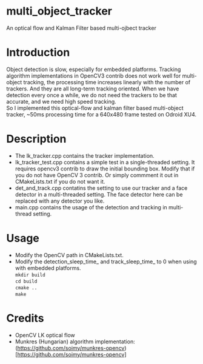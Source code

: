 # multi_object_tracker
An optical flow and Kalman Filter based multi-ojbect tracker

# Introduction
Object detection is slow, especially for embedded platforms. Tracking algorithm implementations in OpenCV3 contrib does not work well
 for multi-object tracking, the processing time increases linearly with the number of trackers. And they are all long-term tracking 
 oriented. When we have detection every once a while, we do not need the trackers to be that accurate, and we need high speed tracking.  
 So I implemented this optical-flow and kalman filter based multi-object tracker, ~50ms processing time for a 640x480 frame tested on Odroid XU4.

# Description
* The lk_tracker.cpp contains the tracker implementation. 
* lk_tracker_test.cpp contains a simple test in a single-threaded setting. It requires opencv3 contrib to draw the initial bounding box. 
Modify that if you do not have OpenCV 3 contrib. Or simply commment it out in CMakeLists.txt if you do not want it.
* det_and_track.cpp contatins the setting to use our tracker and a face detector in a multi-threaded setting. The face detector here can be
replaced with any detector you like.
* main.cpp contains the usage of the detection and tracking in multi-thread setting.

# Usage
* Modify the OpenCV path in CMakeLists.txt.
* Modify the detection_sleep_time_ and track_sleep_time_ to 0 when using with embedded platforms.  
``mkdir build``  
``cd build``  
``cmake ..``  
``make``  

# Credits  
* OpenCV LK optical flow  
* Munkres (Hungarian) algorithm implementation: (https://github.com/soimy/munkres-opencv)[https://github.com/soimy/munkres-opencv]
